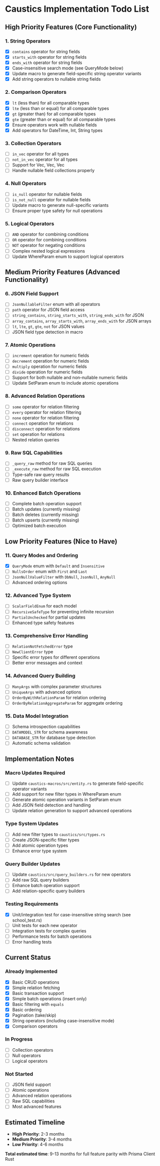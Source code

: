 # Caustics Implementation Todo List

## High Priority Features (Core Functionality)

### 1. String Operators
- [x] `contains` operator for string fields
- [x] `starts_with` operator for string fields  
- [x] `ends_with` operator for string fields
- [x] Case-insensitive search mode (see QueryMode below)
- [x] Update macro to generate field-specific string operator variants
- [x] Add string operators to nullable string fields

### 2. Comparison Operators
- [x] `lt` (less than) for all comparable types
- [x] `lte` (less than or equal) for all comparable types
- [x] `gt` (greater than) for all comparable types
- [x] `gte` (greater than or equal) for all comparable types
- [x] Ensure operators work with nullable fields
- [x] Add operators for DateTime, Int, String types

### 3. Collection Operators
- [ ] `in_vec` operator for all types
- [ ] `not_in_vec` operator for all types
- [ ] Support for Vec<Int>, Vec<String>, Vec<DateTime>
- [ ] Handle nullable field collections properly

### 4. Null Operators
- [ ] `is_null` operator for nullable fields
- [ ] `is_not_null` operator for nullable fields
- [ ] Update macro to generate null-specific variants
- [ ] Ensure proper type safety for null operations

### 5. Logical Operators
- [ ] `AND` operator for combining conditions
- [ ] `OR` operator for combining conditions
- [ ] `NOT` operator for negating conditions
- [ ] Complex nested logical expressions
- [ ] Update WhereParam enum to support logical operators

## Medium Priority Features (Advanced Functionality)

### 6. JSON Field Support
- [ ] `JsonNullableFilter` enum with all operators
- [ ] `path` operator for JSON field access
- [ ] `string_contains`, `string_starts_with`, `string_ends_with` for JSON
- [ ] `array_contains`, `array_starts_with`, `array_ends_with` for JSON arrays
- [ ] `lt`, `lte`, `gt`, `gte`, `not` for JSON values
- [ ] JSON field type detection in macro

### 7. Atomic Operations
- [ ] `increment` operation for numeric fields
- [ ] `decrement` operation for numeric fields
- [ ] `multiply` operation for numeric fields
- [ ] `divide` operation for numeric fields
- [ ] Support for both nullable and non-nullable numeric fields
- [ ] Update SetParam enum to include atomic operations

### 8. Advanced Relation Operations
- [ ] `some` operator for relation filtering
- [ ] `every` operator for relation filtering
- [ ] `none` operator for relation filtering
- [ ] `connect` operation for relations
- [ ] `disconnect` operation for relations
- [ ] `set` operation for relations
- [ ] Nested relation queries

### 9. Raw SQL Capabilities
- [ ] `_query_raw` method for raw SQL queries
- [ ] `_execute_raw` method for raw SQL execution
- [ ] Type-safe raw query results
- [ ] Raw query builder interface

### 10. Enhanced Batch Operations
- [ ] Complete batch operation support
- [ ] Batch updates (currently missing)
- [ ] Batch deletes (currently missing)
- [ ] Batch upserts (currently missing)
- [ ] Optimized batch execution

## Low Priority Features (Nice to Have)

### 11. Query Modes and Ordering
- [x] `QueryMode` enum with `Default` and `Insensitive`
- [ ] `NullsOrder` enum with `First` and `Last`
- [ ] `JsonNullValueFilter` with `DbNull`, `JsonNull`, `AnyNull`
- [ ] Advanced ordering options

### 12. Advanced Type System
- [ ] `ScalarFieldEnum` for each model
- [ ] `RecursiveSafeType` for preventing infinite recursion
- [ ] `PartialUnchecked` for partial updates
- [ ] Enhanced type safety features

### 13. Comprehensive Error Handling
- [ ] `RelationNotFetchedError` type
- [ ] `NewClientError` type
- [ ] Specific error types for different operations
- [ ] Better error messages and context

### 14. Advanced Query Building
- [ ] `ManyArgs` with complex parameter structures
- [ ] `UniqueArgs` with advanced options
- [ ] `OrderByWithRelationParam` for relation ordering
- [ ] `OrderByRelationAggregateParam` for aggregate ordering

### 15. Data Model Integration
- [ ] Schema introspection capabilities
- [ ] `DATAMODEL_STR` for schema awareness
- [ ] `DATABASE_STR` for database type detection
- [ ] Automatic schema validation

## Implementation Notes

### Macro Updates Required
- [ ] Update `caustics-macros/src/entity.rs` to generate field-specific operator variants
- [ ] Add support for new filter types in WhereParam enum
- [ ] Generate atomic operation variants in SetParam enum
- [ ] Add JSON field detection and handling
- [ ] Update relation generation to support advanced operations

### Type System Updates
- [ ] Add new filter types to `caustics/src/types.rs`
- [ ] Create JSON-specific filter types
- [ ] Add atomic operation types
- [ ] Enhance error type system

### Query Builder Updates
- [ ] Update `caustics/src/query_builders.rs` for new operators
- [ ] Add raw SQL query builders
- [ ] Enhance batch operation support
- [ ] Add relation-specific query builders

### Testing Requirements
- [x] Unit/integration test for case-insensitive string search (see school_test.rs)
- [ ] Unit tests for each new operator
- [ ] Integration tests for complex queries
- [ ] Performance tests for batch operations
- [ ] Error handling tests

## Current Status

### Already Implemented
- [x] Basic CRUD operations
- [x] Simple relation fetching
- [x] Basic transaction support
- [x] Simple batch operations (insert only)
- [x] Basic filtering with `equals`
- [x] Basic ordering
- [x] Pagination (take/skip)
- [x] String operators (including case-insensitive mode)
- [x] Comparison operators

### In Progress
- [ ] Collection operators
- [ ] Null operators
- [ ] Logical operators

### Not Started
- [ ] JSON field support
- [ ] Atomic operations
- [ ] Advanced relation operations
- [ ] Raw SQL capabilities
- [ ] Most advanced features

## Estimated Timeline

- **High Priority**: 2-3 months
- **Medium Priority**: 3-4 months  
- **Low Priority**: 4-6 months

**Total estimated time**: 9-13 months for full feature parity with Prisma Client Rust 